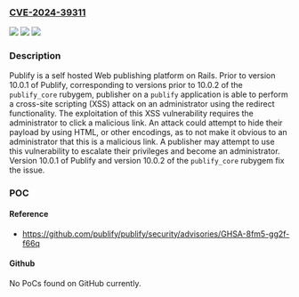 ### [CVE-2024-39311](https://cve.mitre.org/cgi-bin/cvename.cgi?name=CVE-2024-39311)
![](https://img.shields.io/static/v1?label=Product&message=publify&color=blue)
![](https://img.shields.io/static/v1?label=Version&message=%3D%20%3C%2010.0.1%20&color=brighgreen)
![](https://img.shields.io/static/v1?label=Vulnerability&message=CWE-79%3A%20Improper%20Neutralization%20of%20Input%20During%20Web%20Page%20Generation%20('Cross-site%20Scripting')&color=brighgreen)

### Description

Publify is a self hosted Web publishing platform on Rails. Prior to version 10.0.1 of Publify, corresponding to versions prior to 10.0.2 of the `publify_core` rubygem, publisher on a `publify` application is able to perform a cross-site scripting (XSS) attack on an administrator using the redirect functionality. The exploitation of this XSS vulnerability requires the administrator to click a malicious link. An attack could attempt to hide their payload by using HTML, or other encodings, as to not make it obvious to an administrator that this is a malicious link. A publisher may attempt to use this vulnerability to escalate their privileges and become an administrator. Version 10.0.1 of Publify and version 10.0.2 of the `publify_core` rubygem fix the issue.

### POC

#### Reference
- https://github.com/publify/publify/security/advisories/GHSA-8fm5-gg2f-f66q

#### Github
No PoCs found on GitHub currently.

